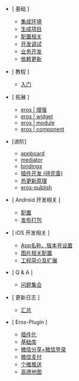 - [ 基础 ]
	- [集成环境](/zh-cn/base_env)
	- [生成项目](/zh-cn/base_init)
	- [配置相关](/zh-cn/base_config)
	- [开发调试](/zh-cn/base_debug)
	- [业务开发](/zh-cn/base_dev)
	- [依赖更新](/zh-cn/base_dependencies)
	
- [ 教程 ]
	- [入门](/zh-cn/tutorial_newcomer)

- [ 拓展 ]
	- [eros | 增强](/zh-cn/base_extend)
	- [eros | widget](/zh-cn/eros_widget)
	- [eros | module](/zh-cn/eros_sdk_module)
	- [eros | component](/zh-cn/eros_sdk_component)

- [进阶]
	- [appboard](/zh-cn/advanced_appboard)
	- [mediator](/zh-cn/advanced_mediator)
	- [bindingx](/zh-cn/advanced_bindingx)
	- [插件开发 (待完善)](/zh-cn/advanced_plugin)
	- [热更新原理](/zh-cn/advanced_diff)
	- [eros-publish](/zh-cn/advanced_publish)

- [ Android 开发相关 ]
	- [配置](/zh-cn/android_config)
	- [发布打包](/zh-cn/android_pack)

- [ iOS 开发相关 ]
	- [App名称、版本号设置](/zh-cn/ios_config)
	- [图片相关配置](/zh-cn/ios_image)
	- [工程简介及扩展](/zh-cn/ios_project)

- [ Q & A ]
	- [问题集合](/zh-cn/QA)

- [ 更新日志 ]
	- [汇总](/zh-cn/update_log_all)
	<!-- - [eros-ios-sdk](/zh-cn/update_log_ios) -->
	<!-- - [eros-android-sdk](/zh-cn/update_log_android) -->
	<!-- - [eros-cli](/zh-cn/update_log_cli) -->
	<!-- - [eros-publish](/zh-cn/update_log_publish) -->
- [ Eros-Plugin ]
	- [插件化](/zh-cn/eros_plugin)
	- [基础库](/zh-cn/app_base_library)
	- [微信分享+微信登录](/zh-cn/plugin_wx_share)
	- [微信支付](/zh-cn/plugin_wx_pay)
	- [个推推送](/zh-cn/plugin_getui_push)
	- [高德地图](/zh-cn/plugin_amap)

